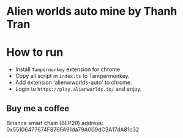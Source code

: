 # Alien worlds auto mine by Thanh Tran

# How to run
- Install `Tampermonkey` extension for chrome
- Copy all script in `index.ts` to Tampermonkey.
- Add extension 'alienwworlds-auto' to chrome.
- Login to `https://play.alienworlds.io/` and enjoy.


## Buy me a coffee
Binance smart chain (BEP20) address: 0x55106477674F876FA91da79A009dC3A17dA81c32
